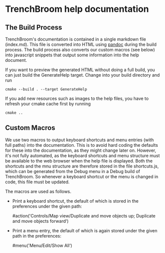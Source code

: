 # TrenchBroom help documentation

## The Build Process

TrenchBroom's documentation is contained in a single markdown file (index.md). This file is converted into HTML using [pandoc](http://www.pandoc.org) during the build process. The build process also converts our custom macros (see below) into javascript snippets that output some information into the help document.

If you want to preview the generated HTML without doing a full build, you can just build the GenerateHelp target. Change into your build directory and run

    cmake --build . --target GenerateHelp

If you add new resources such as images to the help files, you have to refresh your cmake cache first by running

    cmake ..

## Custom Macros

We use two macros to output keyboard shortcuts and menu entries (with full paths) into the documentation. This is to avoid hard coding the defaults for these into the documentation, as they might change later on. However, it's not fully automated, as the keyboard shortcuts and menu structure must be available to the web browser when the help file is displayed. Both the shortcuts and the mnu structure are therefore stored in the file shortcuts.js, which can be generated from the Debug menu in a Debug build of TrenchBroom. So whenever a keyboard shortcut or the menu is changed in code, this file must be updated.

The macros are used as follows.

- Print a keyboard shortcut, the default of which is stored in the preferences under the given path:

    \#action('Controls/Map view/Duplicate and move objects up; Duplicate and move objects forward‘)
    
- Print a menu entry, the default of which is again stored under the given path in the preferences:

    \#menu('Menu/Edit/Show All‘)
